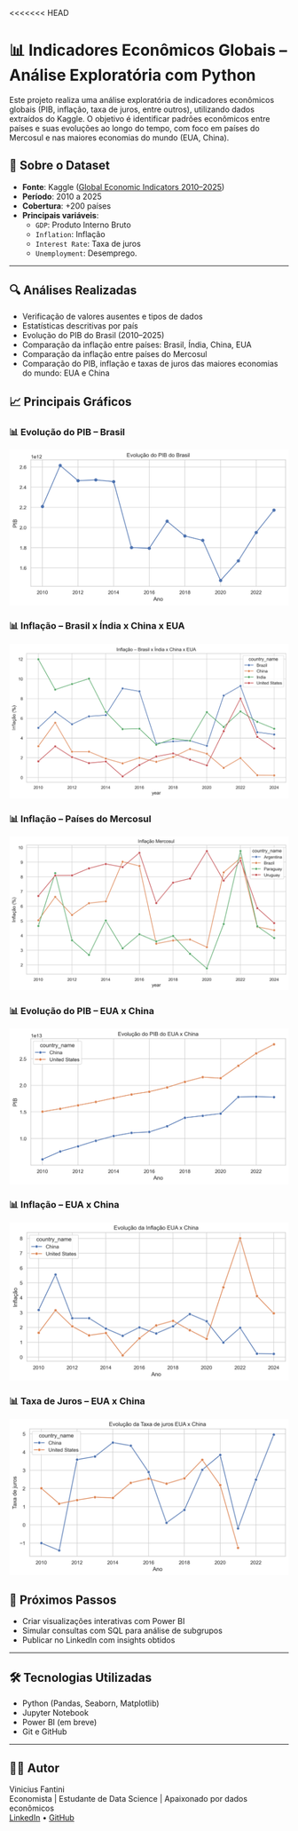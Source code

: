 <<<<<<< HEAD
# 📊 Indicadores Econômicos Globais – Análise Exploratória com Python

Este projeto realiza uma análise exploratória de indicadores econômicos globais (PIB, inflação, taxa de juros, entre outros), utilizando dados extraídos do Kaggle. O objetivo é identificar padrões econômicos entre países e suas evoluções ao longo do tempo, com foco em países do Mercosul e nas maiores economias do mundo (EUA, China).

## 📌 Sobre o Dataset

- **Fonte**: Kaggle ([Global Economic Indicators 2010–2025](https://www.kaggle.com/datasets/tanishksharma9905/global-economic-indicators-20102025))
- **Período**: 2010 a 2025
- **Cobertura**: +200 países
- **Principais variáveis**:
  - `GDP`: Produto Interno Bruto
  - `Inflation`: Inflação
  - `Interest Rate`: Taxa de juros
  - `Unemployment`: Desemprego.

---

## 🔍 Análises Realizadas

- Verificação de valores ausentes e tipos de dados
- Estatísticas descritivas por país
- Evolução do PIB do Brasil (2010–2025)
- Comparação da inflação entre países: Brasil, Índia, China, EUA
- Comparação da inflação entre países do Mercosul
- Comparação do PIB, inflação e taxas de juros das maiores economias do mundo: EUA e China

## 📈 Principais Gráficos

### 📊 Evolução do PIB – Brasil
![PIB Brasil](imgs/pib_brasil.png)

### 📊 Inflação – Brasil x Índia x China x EUA
![Inflação BRICS vs EUA](imgs/inflacao_brics_usa.png)

### 📊 Inflação – Países do Mercosul
![Inflação Mercosul](imgs/inflacao_mercosul.png)

### 📊 Evolução do PIB – EUA x China
![PIB EUA x China](imgs/pib_eua_china.png)

### 📊 Inflação – EUA x China
![Inflação EUA x China](imgs/inflacao_eua_china.png)

### 📊 Taxa de Juros – EUA x China
![Juros EUA x China](imgs/juros_eua_china.png)

## 🚀 Próximos Passos

- Criar visualizações interativas com Power BI
- Simular consultas com SQL para análise de subgrupos
- Publicar no LinkedIn com insights obtidos

---

## 🛠️ Tecnologias Utilizadas

- Python (Pandas, Seaborn, Matplotlib)
- Jupyter Notebook
- Power BI (em breve)
- Git e GitHub

---

## 👨‍💻 Autor

Vinicius Fantini  
Economista | Estudante de Data Science | Apaixonado por dados econômicos  
[LinkedIn](https://www.linkedin.com/in/vinicius-fantini-cea-42101816a/) • [GitHub](https://github.com/Vinicius-Fantini)
